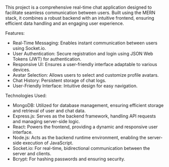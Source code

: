 This project is a comprehensive real-time chat application designed to facilitate seamless communication between users. Built using the MERN stack, it combines a robust backend with an intuitive frontend, ensuring efficient data handling and an engaging user experience.

Features:
- Real-Time Messaging: Enables instant communication between users using Socket.io.
- User Authentication: Secure registration and login using JSON Web Tokens (JWT) for authentication.
- Responsive UI: Ensures a user-friendly interface adaptable to various devices.
- Avatar Selection: Allows users to select and customize profile avatars.
- Chat History: Persistent storage of chat logs.
- User-Friendly Interface: Intuitive design for easy navigation.

Technologies Used:
- MongoDB: Utilized for database management, ensuring efficient storage and retrieval of user and chat data.
- Express.js: Serves as the backend framework, handling API requests and managing server-side logic.
- React: Powers the frontend, providing a dynamic and responsive user interface.
- Node.js: Acts as the backend runtime environment, enabling the server-side execution of JavaScript.
- Socket.io: For real-time, bidirectional communication between the server and clients.
- Bcrypt: For hashing passwords and ensuring security.
